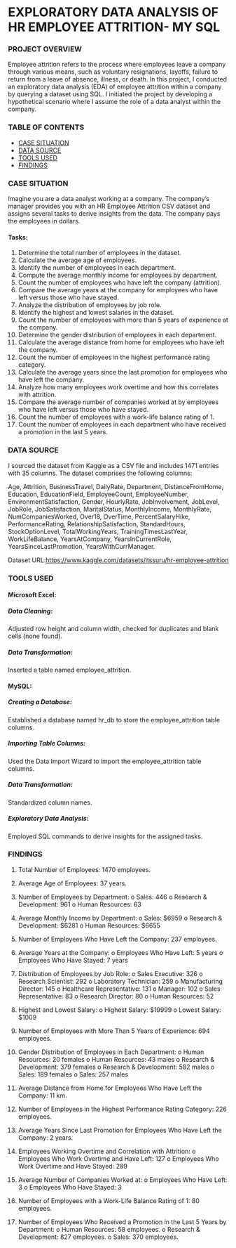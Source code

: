 # EXPLORATORY DATA ANALYSIS OF HR EMPLOYEE ATTRITION- MY SQL

### PROJECT OVERVIEW

Employee attrition refers to the process where employees leave a company through various means, such as voluntary resignations, layoffs, failure to return from a leave of absence, illness, or death. In this project, I conducted an exploratory data analysis (EDA) of employee attrition within a company by querying a dataset using SQL. I initiated the project by developing a hypothetical scenario where I assume the role of a data analyst within the company.

### TABLE OF CONTENTS

- [CASE SITUATION](#case-situation)
- [DATA SOURCE](#data-source)
- [TOOLS USED](#tools-used)
- [FINDINGS](#findings)
  
### CASE SITUATION


Imagine you are a data analyst working at a company. The company’s manager provides you with an HR Employee Attrition CSV dataset and assigns several tasks to derive insights from the data. The company pays the employees in dollars.

#### Tasks:
1.	Determine the total number of employees in the dataset.
2.	Calculate the average age of employees.
3.	Identify the number of employees in each department.
4.	Compute the average monthly income for employees by department.
5.	Count the number of employees who have left the company (attrition).
6.	Compare the average years at the company for employees who have left versus those who have stayed.
7.	Analyze the distribution of employees by job role.
8.	Identify the highest and lowest salaries in the dataset.
9.	Count the number of employees with more than 5 years of experience at the company.
10.	Determine the gender distribution of employees in each department.
11.	Calculate the average distance from home for employees who have left the company.
12.	Count the number of employees in the highest performance rating category.
13.	Calculate the average years since the last promotion for employees who have left the company.
14.	Analyze how many employees work overtime and how this correlates with attrition.
15.	Compare the average number of companies worked at by employees who have left versus those who have stayed.
16.	Count the number of employees with a work-life balance rating of 1.
17.	Count the number of employees in each department who have received a promotion in the last 5 years.

### DATA SOURCE

I sourced the dataset from Kaggle as a CSV file and includes 1471 entries with 35 columns. The dataset comprises the following columns:

Age, Attrition, BusinessTravel, DailyRate, Department, DistanceFromHome, Education, EducationField, EmployeeCount, EmployeeNumber, EnvironmentSatisfaction, Gender, HourlyRate, JobInvolvement, JobLevel, JobRole, JobSatisfaction, MaritalStatus, MonthlyIncome, MonthlyRate, NumCompaniesWorked, Over18, OverTime, PercentSalaryHike, PerformanceRating, RelationshipSatisfaction, StandardHours, StockOptionLevel, TotalWorkingYears, TrainingTimesLastYear, WorkLifeBalance, YearsAtCompany, YearsInCurrentRole, YearsSinceLastPromotion, YearsWithCurrManager.

Dataset URL:https://www.kaggle.com/datasets/itssuru/hr-employee-attrition

### TOOLS USED

#### Microsoft Excel:

##### Data Cleaning: 
Adjusted row height and column width, checked for duplicates and blank cells (none found).

##### Data Transformation: 
Inserted a table named employee_attrition.

#### MySQL:
##### Creating a Database: 
Established a database named hr_db to store the employee_attrition table columns.

##### Importing Table Columns: 
Used the Data Import Wizard to import the employee_attrition table columns.

##### Data Transformation: 
Standardized column names.

##### Exploratory Data Analysis: 
Employed SQL commands to derive insights for the assigned tasks.

### FINDINGS

1.	Total Number of Employees:  1470 employees.

2.	Average Age of Employees:  37 years.

3.	Number of Employees by Department: 
o	Sales: 446 
o	Research & Development: 961 
o	Human Resources: 63 

4.	Average Monthly Income by Department:
o	Sales: $6959
o	Research & Development: $6281
o	Human Resources: $6655

5.	Number of Employees Who Have Left the Company: 237 employees.

6.	Average Years at the Company:
o	Employees Who Have Left: 5 years
o	Employees Who Have Stayed: 7 years

7.	Distribution of Employees by Job Role:
o	Sales Executive: 326
o	Research Scientist: 292
o	Laboratory Technician: 259
o	Manufacturing Director: 145
o	Healthcare Representative: 131
o	Manager: 102
o	Sales Representative: 83
o	Research Director: 80
o	Human Resources: 52

8.	Highest and Lowest Salary:
o	Highest Salary: $19999
o	Lowest Salary: $1009

9.	Number of Employees with More Than 5 Years of Experience: 694 employees.

10.	Gender Distribution of Employees in Each Department: 
o	Human Resources: 20 females
o	Human Resources: 43 males
o	Research & Development: 379 females
o	Research & Development: 582 males
o	Sales: 189 females
o	Sales: 257 males

11.	Average Distance from Home for Employees Who Have Left the Company: 11 km.

12.	Number of Employees in the Highest Performance Rating Category: 226 employees.

13.	Average Years Since Last Promotion for Employees Who Have Left the Company: 2 years.

14.	Employees Working Overtime and Correlation with Attrition:
o	Employees Who Work Overtime and Have Left: 127
o	Employees Who Work Overtime and Have Stayed: 289

15.	Average Number of Companies Worked at:
o	Employees Who Have Left: 3
o	Employees Who Have Stayed: 3

16.	Number of Employees with a Work-Life Balance Rating of 1: 80 employees.

17.	Number of Employees Who Received a Promotion in the Last 5 Years by Department:
o	Human Resources: 58 employees.
o	Research & Development: 827 employees.
o	Sales: 370 employees.


